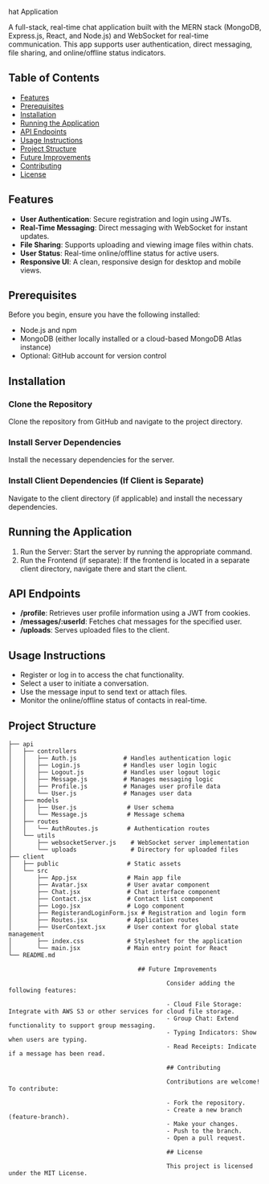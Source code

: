 hat Application

A full-stack, real-time chat application built with the MERN stack (MongoDB, Express.js, React, and Node.js) and WebSocket for real-time communication. This app supports user authentication, direct messaging, file sharing, and online/offline status indicators.

## Table of Contents

- [Features](#features)
- [Prerequisites](#prerequisites)
- [Installation](#installation)
- [Running the Application](#running-the-application)
- [API Endpoints](#api-endpoints)
- [Usage Instructions](#usage-instructions)
- [Project Structure](#project-structure)
- [Future Improvements](#future-improvements)
- [Contributing](#contributing)
- [License](#license)

## Features

- **User Authentication**: Secure registration and login using JWTs.
- **Real-Time Messaging**: Direct messaging with WebSocket for instant updates.
- **File Sharing**: Supports uploading and viewing image files within chats.
- **User Status**: Real-time online/offline status for active users.
- **Responsive UI**: A clean, responsive design for desktop and mobile views.

## Prerequisites

Before you begin, ensure you have the following installed:

- Node.js and npm
- MongoDB (either locally installed or a cloud-based MongoDB Atlas instance)
- Optional: GitHub account for version control

## Installation

### Clone the Repository

Clone the repository from GitHub and navigate to the project directory.

### Install Server Dependencies

Install the necessary dependencies for the server.

### Install Client Dependencies (If Client is Separate)

Navigate to the client directory (if applicable) and install the necessary dependencies.

## Running the Application

1. Run the Server: Start the server by running the appropriate command.
2. Run the Frontend (if separate): If the frontend is located in a separate client directory, navigate there and start the client.

## API Endpoints

- **/profile**: Retrieves user profile information using a JWT from cookies.
- **/messages/:userId**: Fetches chat messages for the specified user.
- **/uploads**: Serves uploaded files to the client.

## Usage Instructions

- Register or log in to access the chat functionality.
- Select a user to initiate a conversation.
- Use the message input to send text or attach files.
- Monitor the online/offline status of contacts in real-time.
## Project Structure

```plaintext
├── api
│   ├── controllers
│   │   ├── Auth.js             # Handles authentication logic
│   │   ├── Login.js            # Handles user login logic
│   │   ├── Logout.js           # Handles user logout logic
│   │   ├── Message.js          # Manages messaging logic
│   │   ├── Profile.js          # Manages user profile data
│   │   └── User.js             # Manages user data
│   ├── models
│   │   ├── User.js              # User schema
│   │   └── Message.js           # Message schema
│   ├── routes
│   │   └── AuthRoutes.js        # Authentication routes
│   └── utils
│       ├── websocketServer.js    # WebSocket server implementation
│       └── uploads               # Directory for uploaded files
├── client
│   ├── public                   # Static assets
│   └── src
│       ├── App.jsx              # Main app file
│       ├── Avatar.jsx           # User avatar component
│       ├── Chat.jsx             # Chat interface component
│       ├── Contact.jsx          # Contact list component
│       ├── Logo.jsx             # Logo component
│       ├── RegisterandLoginForm.jsx # Registration and login form
│       ├── Routes.jsx           # Application routes
│       ├── UserContext.jsx      # User context for global state management
│       ├── index.css            # Stylesheet for the application
│       └── main.jsx             # Main entry point for React
└── README.md
```                                               




                                        ## Future Improvements

                                                Consider adding the following features:

                                                - Cloud File Storage: Integrate with AWS S3 or other services for cloud file storage.
                                                - Group Chat: Extend functionality to support group messaging.
                                                - Typing Indicators: Show when users are typing.
                                                - Read Receipts: Indicate if a message has been read.

                                                ## Contributing

                                                Contributions are welcome! To contribute:

                                                - Fork the repository.
                                                - Create a new branch (feature-branch).
                                                - Make your changes.
                                                - Push to the branch.
                                                - Open a pull request.

                                                ## License

                                                This project is licensed under the MIT License.

